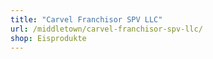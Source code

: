 ```yaml
---
title: "Carvel Franchisor SPV LLC"
url: /middletown/carvel-franchisor-spv-llc/
shop: Eisprodukte
---
```

